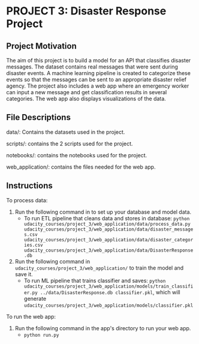 # PROJECT 3: Disaster Response Project


## Project Motivation
The aim of this project is to build a model for an API that classifies disaster messages. The dataset contains real messages that were sent during disaster events. A machine learning pipeline is created to categorize these events so that the messages can be sent to an appropriate disaster relief agency. The project also includes a web app where an emergency worker can input a new message and get classification results in several categories. The web app also displays visualizations of the data.

## File Descriptions

data/: Contains the datasets used in the project.

scripts/: contains the 2 scripts used for the project.

notebooks/: contains the notebooks used for the project.

web_application/: contains the files needed for the web app.

## Instructions
To process data:
1. Run the following command in to set up your database and model data.
    - To run ETL pipeline that cleans data and stores in database: `python udacity_courses/project_3/web_application/data/process_data.py udacity_courses/project_3/web_application/data/disaster_messages.csv udacity_courses/project_3/web_application/data/disaster_categories.csv udacity_courses/project_3/web_application/data/DisasterResponse.db`
2. Run the following command in `udacity_courses/project_3/web_application/` to train the model and save it.
    - To run ML pipeline that trains classifier and saves: `python udacity_courses/project_3/web_application/models/train_classifier.py ../data/DisasterResponse.db classifier.pkl`, which will generate `udacity_courses/project_3/web_application/models/classifier.pkl`

To run the web app:
1. Run the following command in the app's directory to run your web app.
    - `python run.py`
